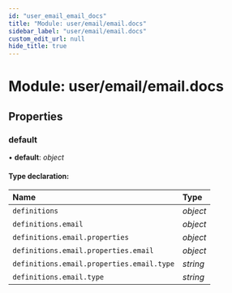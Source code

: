 ```yaml
---
id: "user_email_email_docs"
title: "Module: user/email/email.docs"
sidebar_label: "user/email/email.docs"
custom_edit_url: null
hide_title: true
---
```


# Module: user/email/email.docs

## Properties

### default

• **default**: *object*

#### Type declaration:

Name | Type |
:------ | :------ |
`definitions` | *object* |
`definitions.email` | *object* |
`definitions.email.properties` | *object* |
`definitions.email.properties.email` | *object* |
`definitions.email.properties.email.type` | *string* |
`definitions.email.type` | *string* |
